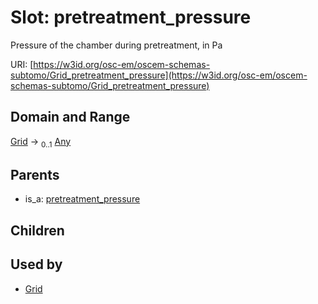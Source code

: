 
# Slot: pretreatment_pressure

Pressure of the chamber during pretreatment, in Pa

URI: [https://w3id.org/osc-em/oscem-schemas-subtomo/Grid_pretreatment_pressure](https://w3id.org/osc-em/oscem-schemas-subtomo/Grid_pretreatment_pressure)


## Domain and Range

[Grid](Grid.md) &#8594;  <sub>0..1</sub> [Any](Any.md)

## Parents

 *  is_a: [pretreatment_pressure](pretreatment_pressure.md)

## Children


## Used by

 * [Grid](Grid.md)
